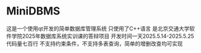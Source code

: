 # MiniDBMS
这是一个使用qt开发的简单数据库管理系统
只使用了C++语言
是北京交通大学软件学院2025年数据库系统实训课的答辩项目
开发时间一天2025.5.14-2025.5.25
代码量七百行
不支持约束条件，不支持多表查询，简单的增删改查均可实现

